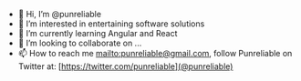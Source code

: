 - 👋 Hi, I’m @punreliable
- 👀 I’m interested in entertaining software solutions
- 🌱 I’m currently learning Angular and React
- 💞️ I’m looking to collaborate on ...
- 📫 How to reach me [mailto:punreliable@gmail.com](punreliable@gmail.com), follow Punreliable on Twitter at: [https://twitter.com/punreliable](@punreliable)

<!---
punreliable/punreliable is a ✨ special ✨ repository because its `README.md` (this file) appears on your GitHub profile.
You can click the Preview link to take a look at your changes.
--->

